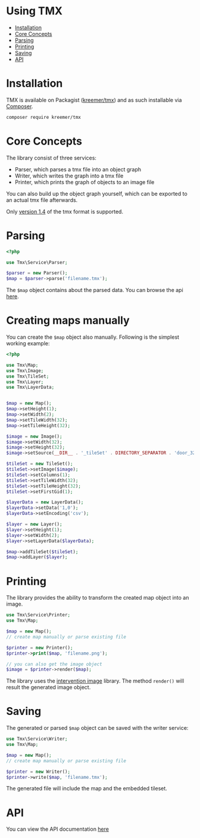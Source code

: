 # Using TMX


- [Installation](#installation)
- [Core Concepts](#core-concepts)
- [Parsing](#parsing)
- [Printing](#printing)
- [Saving](#saving)
- [API](#api)

# Installation

TMX is available on Packagist ([kreemer/tmx](http://packagist.org/packages/kreemer/tmx))
and as such installable via [Composer](http://getcomposer.org/).

```bash
composer require kreemer/tmx
```

# Core Concepts

The library consist of three services:

* Parser, which parses a tmx file into an object graph
* Writer, which writes the graph into a tmx file
* Printer, which prints the graph of objects to an image file

You can also build up the object graph yourself, which can be exported to an actual tmx file afterwards. 

Only [version 1.4](https://doc.mapeditor.org/en/stable/reference/tmx-map-format/) of the tmx format is supported. 

# Parsing


```php
<?php

use Tmx\Service\Parser;

$parser = new Parser();
$map = $parser->parse('filename.tmx');
```

The `$map` object contains about the parsed data. You can browse the api [here](api/classes/Tmx-Map.html).

# Creating maps manually

You can create the `$map` object also manually. Following is the simplest working example:


```php
<?php

use Tmx\Map;
use Tmx\Image;
use Tmx\TileSet;
use Tmx\Layer;
use Tmx\LayerData;


$map = new Map();
$map->setHeight(1);
$map->setWidth(2);
$map->setTileWidth(32);
$map->setTileHeight(32);

$image = new Image();
$image->setWidth(32);
$image->setHeight(32);
$image->setSource(__DIR__ . '_tileSet' . DIRECTORY_SEPARATOR . 'door_32x32.png');

$tileSet = new TileSet();
$tileSet->setImage($image);
$tileSet->setColumns(1);
$tileSet->setTileWidth(32);
$tileSet->setTileHeight(32);
$tileSet->setFirstGid(1);

$layerData = new LayerData();
$layerData->setData('1,0');
$layerData->setEncoding('csv');

$layer = new Layer();
$layer->setHeight(1);
$layer->setWidth(2);
$layer->setLayerData($layerData);

$map->addTileSet($tileSet);
$map->addLayer($layer);
```

# Printing

The library provides the ability to transform the created map object into an image.

```php
use Tmx\Service\Printer;
use Tmx\Map;

$map = new Map();
// create map manually or parse existing file

$printer = new Printer();
$printer->print($map, 'filename.png');

// you can also get the image object
$image = $printer->render($map);
```

The library uses the [intervention image](http://image.intervention.io) library. The method `render()` will result the generated image object.

# Saving

The generated or parsed `$map` object can be saved with the writer service:

```php
use Tmx\Service\Writer;
use Tmx\Map;

$map = new Map();
// create map manually or parse existing file

$printer = new Writer();
$printer->write($map, 'filename.tmx');
```

The generated file will include the map and the embedded tileset. 

# API

You can view the API documentation [here](api/index.html)